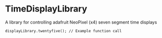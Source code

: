 # TimeDisplayLibrary
A library for controlling adafruit NeoPixel (x4) seven segment time displays








    displayLibrary.twentyfive(); // Example function call

